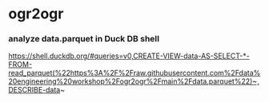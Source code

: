# ogr2ogr

### analyze data.parquet in Duck DB shell
https://shell.duckdb.org/#queries=v0,CREATE-VIEW-data-AS-SELECT-*-FROM-read_parquet(%22https%3A%2F%2Fraw.githubusercontent.com%2Fdata%20engineering%20workshop%2Fogr2ogr%2Fmain%2Fdata.parquet%22)~,DESCRIBE-data~
